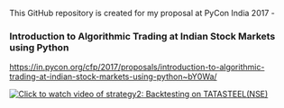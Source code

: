 This GitHub repository is created for my proposal at PyCon India 2017 - 
### Introduction to Algorithmic Trading at Indian Stock Markets using Python
https://in.pycon.org/cfp/2017/proposals/introduction-to-algorithmic-trading-at-indian-stock-markets-using-python~bY0Wa/

[![Click to watch video of strategy2: Backtesting on TATASTEEL(NSE)](https://raw.githubusercontent.com/guanidene/pyalgotrading/master/strategy2-returns.png)](https://www.youtube.com/watch?v=NK1ZYsRfF44)
